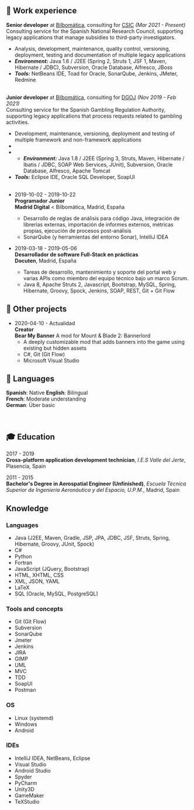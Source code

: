 ## 👔 Work experience

**Senior developer** at [Bilbomática](https://www.bilbomatica.es/), consulting for [CSIC](https://www.csic.es/) _(Mar 2021 - Present)_ <br>
Consulting service for the Spanish National Research Council, supporting legacy applications that manage subsidies to third-party investigators.
  - Analysis, development, maintenance, quality control, versioning, deployment, testing and documentation of multiple legacy applications
  - **_Environment:_** Java 1.6 / J2EE (Spring 2, Struts 1, JSF 1, Maven, Hibernate / JDBC), Subversion, Oracle Database, Alfresco, JBoss
  - **_Tools:_** NetBeans IDE, Toad for Oracle, SonarQube, Jenkins, JMeter, Redmine
<br><br>    

**Junior developer** at [Bilbomática](https://www.bilbomatica.es/), consulting for [DGOJ](https://www.ordenacionjuego.es/) _(Nov 2019 - Feb 2021)_ <br>
Consulting service for the Spanish Gambling Regulation Authority, supporting legacy applications that process requests related to gambling activities.
  - Development, maintenance, versioning, deployment and testing of multiple framework and non-framework applications
  - 
  - - **_Environment:_** Java 1.8 / J2EE (Spring 3, Struts, Maven, Hibernate / Ibatis / JDBC, SOAP Web Services, JUnit), Subversion, Oracle Database, Alfresco, Apache Tomcat
  - **_Tools:_** Eclipse IDE, Oracle SQL Developer, SoapUI
<br><br>


* 2019-10-02 - 2019-10-22\
  **Programador Junior**\
  **Madrid Digital** < Bilbomática, Madrid, España
  * Desarrollo de reglas de análisis para código Java, integración de librerías externas, importación de informes externos, métricas propias, ejecución de procesos post-análisis
  * SonarQube (y herramientas del entorno Sonar), IntelliJ IDEA

* 2019-03-18 - 2019-05-06\
  **Desarrollador de software Full-Stack en prácticas**\
  **Docuten**, Madrid, España
  * Tareas de desarrollo, mantenimiento y soporte del portal web y varias APIs como miembro del equipo técnico bajo un marco Scrum.
  * Java 8, Apache Struts 2, Javascript, Bootstrap, MySQL, Spring, Hibernate, Groovy, Spock, Jenkins, SOAP, REST, Git + Git Flow


## 🔧 Other projects

* 2020-04-10 - Actualidad\
  **Creator**\
  **Bear My Banner** A mod for Mount & Blade 2: Bannerlord
  * A deeply customizable mod that adds banners into the game using existing but hidden assets
  * C#, Git (Git Flow)
  * Microsoft Visual Studio

## 💬 Languages

**Spanish**: Native
**English**: Bilingual <br>
**French**: Moderate understanding <br>
**German**: Über basic <br>
<br><br>

## 🎓 Education

2017 - 2019 <br>
**Cross-platform application development technician**, *I.E.S Valle del Jerte*, Plasencia, Spain <br>
  
2011 - 2015 <br>
**Bachelor's Degree in Aerospatial Engineer (Unfinished)**, *Escuela Técnica Superior de Ingeniería Aeronáutica y del Espacio, U.P.M.*, Madrid, Spain <br>


## Knowledge

### Languages

* Java (J2EE, Maven, Gradle, JSP, JPA, JDBC, JSF, Struts, Spring, Hibernate, Groovy, JUnit, Spock)
* C#
* Python
* Fortran
* JavaScript (JQuery, Bootstrap)
* HTML, XHTML, CSS
* XML, JSON, YAML
* LaTeX
* SQL (Oracle, MySQL, PostgreSQL)

### Tools and concepts

* Git (Git Flow)
* Subversion
* SonarQube
* Jmeter
* Jenkins
* JIRA
* GIMP
* UML
* MVC
* TDD
* SoapUI
* Postman
 
### OS

* Linux (systemd)
* Windows
* Android

### IDEs

* IntelliJ IDEA, NetBeans, Eclipse
* Visual Studio
* Android Studio
* Spyder
* PyCharm
* Unity3D
* GameMaker
* TeXStudio
